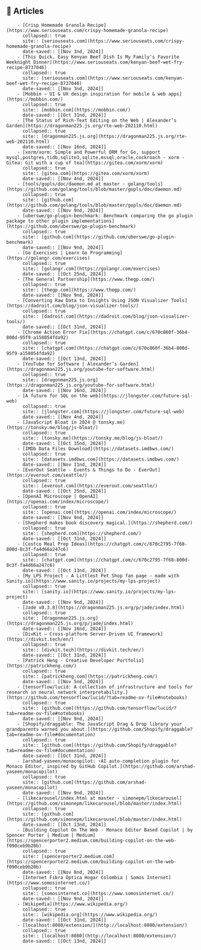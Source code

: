 ## 🔖 Articles
        - [Crisp Homemade Granola Recipe](https://www.seriouseats.com/crispy-homemade-granola-recipe)
          collapsed:: true
          site:: [seriouseats.com](https://www.seriouseats.com/crispy-homemade-granola-recipe)
          date-saved:: [[Nov 3nd, 2024]]
        - [This Quick, Easy Kenyan Beef Dish Is My Family's Favorite Weeknight Dinner](https://www.seriouseats.com/kenyan-beef-wet-fry-recipe-8737046)
          collapsed:: true
          site:: [seriouseats.com](https://www.seriouseats.com/kenyan-beef-wet-fry-recipe-8737046)
          date-saved:: [[Nov 3nd, 2024]]
        - [Mobbin — UI & UX design inspiration for mobile & web apps](https://mobbin.com/)
          collapsed:: true
          site:: [mobbin.com](https://mobbin.com/)
          date-saved:: [[Oct 31nd, 2024]]
        - [The Status of Rich-Text Editing on the Web | Alexander’s Garden](https://dragonman225.js.org/rte-web-202110.html)
          collapsed:: true
          site:: [dragonman225.js.org](https://dragonman225.js.org/rte-web-202110.html)
          date-saved:: [[Nov 16nd, 2024]]
        - [xorm/xorm: Simple and Powerful ORM for Go, support mysql,postgres,tidb,sqlite3,sqlite,mssql,oracle,cockroach - xorm - Gitea: Git with a cup of tea](https://gitea.com/xorm/xorm)
          collapsed:: true
          site:: [gitea.com](https://gitea.com/xorm/xorm)
          date-saved:: [[Nov 4nd, 2024]]
        - [tools/gopls/doc/daemon.md at master · golang/tools](https://github.com/golang/tools/blob/master/gopls/doc/daemon.md)
          collapsed:: true
          site:: [github.com](https://github.com/golang/tools/blob/master/gopls/doc/daemon.md)
          date-saved:: [[Nov 9nd, 2024]]
        - [uberswe/go-plugin-benchmark: Benchmark comparing the go plugin package to other plugin implementations](https://github.com/uberswe/go-plugin-benchmark)
          collapsed:: true
          site:: [github.com](https://github.com/uberswe/go-plugin-benchmark)
          date-saved:: [[Nov 9nd, 2024]]
        - [Go Exercises | Learn Go Programming](https://golangr.com/exercises)
          collapsed:: true
          site:: [golangr.com](https://golangr.com/exercises)
          date-saved:: [[Oct 25nd, 2024]]
        - [The General Partnership](https://www.thegp.com/)
          collapsed:: true
          site:: [thegp.com](https://www.thegp.com/)
          date-saved:: [[Nov 9nd, 2024]]
        - [Converting Raw Data to Insights Using JSON Visualizer Tools](https://dadroit.com/blog/json-visualizer-tools/)
          collapsed:: true
          site:: [dadroit.com](https://dadroit.com/blog/json-visualizer-tools/)
          date-saved:: [[Oct 31nd, 2024]]
        - [Chrome Action Error Fix](https://chatgpt.com/c/670c860f-36b4-800d-95f9-a158054fda92)
          collapsed:: true
          site:: [chatgpt.com](https://chatgpt.com/c/670c860f-36b4-800d-95f9-a158054fda92)
          date-saved:: [[Oct 13nd, 2024]]
        - [YouTube for Software | Alexander’s Garden](https://dragonman225.js.org/youtube-for-software.html)
          collapsed:: true
          site:: [dragonman225.js.org](https://dragonman225.js.org/youtube-for-software.html)
          date-saved:: [[Nov 16nd, 2024]]
        - [A future for SQL on the web](https://jlongster.com/future-sql-web)
          collapsed:: true
          site:: [jlongster.com](https://jlongster.com/future-sql-web)
          date-saved:: [[Nov 4nd, 2024]]
        - [JavaScript Bloat in 2024 @ tonsky.me](https://tonsky.me/blog/js-bloat/)
          collapsed:: true
          site:: [tonsky.me](https://tonsky.me/blog/js-bloat/)
          date-saved:: [[Oct 15nd, 2024]]
        - [IMDb Data Files Download](https://datasets.imdbws.com/)
          collapsed:: true
          site:: [datasets.imdbws.com](https://datasets.imdbws.com/)
          date-saved:: [[Nov 11nd, 2024]]
        - [EverOut Seattle - Events & Things to Do - EverOut](https://everout.com/seattle/)
          collapsed:: true
          site:: [everout.com](https://everout.com/seattle/)
          date-saved:: [[Oct 25nd, 2024]]
        - [OpenAI Microscope | OpenAI](https://openai.com/index/microscope/)
          collapsed:: true
          site:: [openai.com](https://openai.com/index/microscope/)
          date-saved:: [[Nov 9nd, 2024]]
        - [Shepherd makes book discovery magical.](https://shepherd.com/)
          collapsed:: true
          site:: [shepherd.com](https://shepherd.com/)
          date-saved:: [[Oct 31nd, 2024]]
        - [Costco Meal Prep Ideas](https://chatgpt.com/c/670c2795-7f68-800d-8c3f-fa4d66a247c6)
          collapsed:: true
          site:: [chatgpt.com](https://chatgpt.com/c/670c2795-7f68-800d-8c3f-fa4d66a247c6)
          date-saved:: [[Oct 13nd, 2024]]
        - [My LPS Project - A Littlest Pet Shop fan page - made with Sanity.io](https://www.sanity.io/projects/my-lps-project)
          collapsed:: true
          site:: [sanity.io](https://www.sanity.io/projects/my-lps-project)
          date-saved:: [[Nov 9nd, 2024]]
        - [Jade v0.3.8](https://dragonman225.js.org/p/jade/index.html)
          collapsed:: true
          site:: [dragonman225.js.org](https://dragonman225.js.org/p/jade/index.html)
          date-saved:: [[Nov 16nd, 2024]]
        - [DivKit — Cross-platform Server-Driven UI framework](https://divkit.tech/en/)
          collapsed:: true
          site:: [divkit.tech](https://divkit.tech/en/)
          date-saved:: [[Oct 31nd, 2024]]
        - [Patrick Heng - Creative Developer Portfolio](https://patrickheng.com/)
          collapsed:: true
          site:: [patrickheng.com](https://patrickheng.com/)
          date-saved:: [[Nov 5nd, 2024]]
        - [tensorflow/lucid: A collection of infrastructure and tools for research in neural network interpretability.](https://github.com/tensorflow/lucid/?tab=readme-ov-file#notebooks)
          collapsed:: true
          site:: [github.com](https://github.com/tensorflow/lucid/?tab=readme-ov-file#notebooks)
          date-saved:: [[Nov 9nd, 2024]]
        - [Shopify/draggable: The JavaScript Drag & Drop library your grandparents warned you about.](https://github.com/Shopify/draggable?tab=readme-ov-file#documentation)
          collapsed:: true
          site:: [github.com](https://github.com/Shopify/draggable?tab=readme-ov-file#documentation)
          date-saved:: [[Oct 31nd, 2024]]
        - [arshad-yaseen/monacopilot: ⚡️AI auto-completion plugin for Monaco Editor, inspired by GitHub Copilot.](https://github.com/arshad-yaseen/monacopilot)
          collapsed:: true
          site:: [github.com](https://github.com/arshad-yaseen/monacopilot)
          date-saved:: [[Nov 9nd, 2024]]
        - [likecarousel/index.html at master · simonepm/likecarousel](https://github.com/simonepm/likecarousel/blob/master/index.html)
          collapsed:: true
          site:: [github.com](https://github.com/simonepm/likecarousel/blob/master/index.html)
          date-saved:: [[Oct 13nd, 2024]]
        - [Building Copilot On The Web - Monaco Editor Based Copilot | by Spencer Porter | Medium | Medium](https://spencerporter2.medium.com/building-copilot-on-the-web-f090ceb9b20b)
          collapsed:: true
          site:: [spencerporter2.medium.com](https://spencerporter2.medium.com/building-copilot-on-the-web-f090ceb9b20b)
          date-saved:: [[Nov 8nd, 2024]]
        - [Internet Fibra Óptica Hogar Colombia | Somos Internet](https://www.somosinternet.co/)
          collapsed:: true
          site:: [somosinternet.co](https://www.somosinternet.co/)
          date-saved:: [[Nov 9nd, 2024]]
        - [Wikipedia](https://www.wikipedia.org/)
          collapsed:: true
          site:: [wikipedia.org](https://www.wikipedia.org/)
          date-saved:: [[Oct 31nd, 2024]]
        - [localhost:8080/extension/](http://localhost:8080/extension/)
          collapsed:: true
          site:: [localhost:8080](http://localhost:8080/extension/)
          date-saved:: [[Oct 13nd, 2024]]
